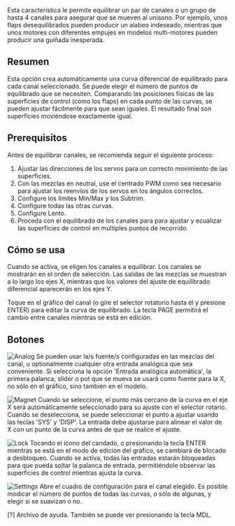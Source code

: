 Esta característica le permite equilibrar un par de canales o un grupo de hasta 4 canales para asegurar que se mueven al unísono. Por ejemplo, unos flaps desequilibrados pueden producir un alabeo indeseado, mientras que unos motores con diferentes empujes en modelos multi-motores pueden producir una guiñada inesperada.

## Resumen
Esta opción crea automáticamente una curva diferencial de equilibrado para cada canal seleccionado. Se puede elegir el número de puntos de equilibrado que se necesiten. Comparando las posiciones físicas de las superficies de control (como los flaps) en cada punto de las curvas, se pueden ajustar fácilmente para que sean iguales. El resultado final son superficies moviéndose exactamente igual.

## Prerequisitos 
Antes de equilibrar canales, se recomienda seguir el siguiente proceso:
1. Ajustar las direcciones de los servos para un correcto movimiento de las superficies.
2. Con las mezclas en neutral, use el centrado PWM como sea necesario para ajustar los reenvíos de los servos en los ángulos correctos.
3. Configure los límites Min/Max y los Subtrim.
4. Configure todas las otras curvas.
5. Configure Lento.
6. Proceda con el equilibrado de los canales para para ajustar y ecualizar las superficies de control en múltiples puntos de recorrido.

## Cómo se usa
Cuando se activa, se eligen los canales a equilibrar. Los canales se mostrarán en el orden de selección. Las salidas de las mezclas se muestran a lo largo los ejes X, mientras que los valores del ajuste de equilibrado diferencial aparecerán en los ejes Y.

Toque en el gráfico del canal (o gire el selector rotatorio hasta él y presione ENTER) para editar la curva de equilibrado. La tecla PAGE permitirá el cambio entre canales mientras se está en edición.

## Botones
![Analog](FLASH:/bitmaps/system/icon_analog.png) Se pueden usar la/s fuente/s configuradas en las mezclas del canal, u optionalmente cualquier otra entrada analógica que sea conveniente. Si selecciona la opción 'Entrada analógica automática', la primera palanca, slider o pot que se mueva se usará como fuente para la X, no sólo en el gráfico, sino también en el modelo.

![Magnet](FLASH:/bitmaps/system/icon_magnet.png) Cuando se seleccione, el punto más cercano de la curva en el eje X será automáticamente seleccionado para su ajuste con el selector rotario. Cuando se deselecciona, se puede seleccionar el punto a ajustar usando las teclas 'SYS' y 'DISP'. La entrada debe ajustarse para alinear el valor de X con un punto de la curva antes de que se realice el ajuste.

![Lock](FLASH:/bitmaps/system/icon_lock.png) Tocando el icono del candado, o presionando la tecla ENTER mientras se está en el modo de edición del gráfico, se cambiará de blocado a desbloqueo. Cuando se activa, todas las entradas estarán bloqueadas para que pueda soltar la palanca de entrada, permitiéndole observar las superficies de control mientras ajusta la curva.

![Settings](FLASH:/bitmaps/system/icon_system.png) Abre el cuadro de configuración para el canal elegido. Es posible modicar el número de puntos de todas las curvas, o sólo de algunas, y elegir si se suavizan o no.

[?] Archivo de ayuda. También se puede ver presionando la tecla MDL.